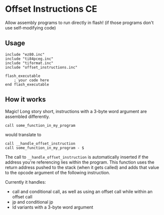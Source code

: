 # Offset Instructions CE

Allow assembly programs to run directly in flash!
(if those programs don't use self-modifying code)


## Usage

```
include "ez80.inc"
include "ti84pceg.inc"
include "tiformat.inc"
include "offset_instructions.inc"

flash_executable
    ; your code here
end flash_executable

```



## How it works

Magic!
Long story short, instructions with a 3-byte word argument are assembled differently.

```
call some_function_in_my_program
```

would translate to

```
call __handle_offset_instruction
call some_function_in_my_program - $
```

The call to `__handle_offset_instruction` is automatically inserted if the address you're referencing lies within the program.
This function uses the return address pushed to the stack (when it gets called) and adds that value to the opcode argument of the following instruction.


Currently it handles:
- call and conditional call, as well as using an offset call while within an offset call
- jp and conditional jp
- ld variants with a 3-byte word argument

